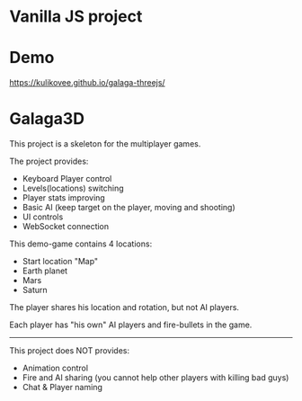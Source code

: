 # Vanilla JS project

# Demo
https://kulikovee.github.io/galaga-threejs/

# Galaga3D
This project is a skeleton for the multiplayer games.

The project provides:
 * Keyboard Player control
 * Levels(locations) switching
 * Player stats improving
 * Basic AI (keep target on the player, moving and shooting)
 * UI controls
 * WebSocket connection


This demo-game contains 4 locations:
* Start location "Map"
* Earth planet
* Mars
* Saturn

The player shares his location and rotation, but not AI players.

Each player has "his own" AI players and fire-bullets in the game.

___

This project does NOT provides:
* Animation control
* Fire and AI sharing (you cannot help other players with killing bad guys)
* Chat & Player naming
